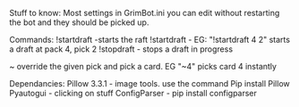 Stuff to know:
Most settings in GrimBot.ini you can edit without restarting the bot and they should be picked up.



Commands:
!startdraft -starts the raft
!startdraft <pack> <pick> - EG: "!startdraft 4 2" starts a draft at pack 4, pick 2
!stopdraft - stops a draft in progress

~<number> override the given pick and pick a card.  EG "~4" picks card 4 instantly


Dependancies:
Pillow 3.3.1 - image tools.  use the command Pip install Pillow
Pyautogui - clicking on stuff
ConfigParser - pip install configparser